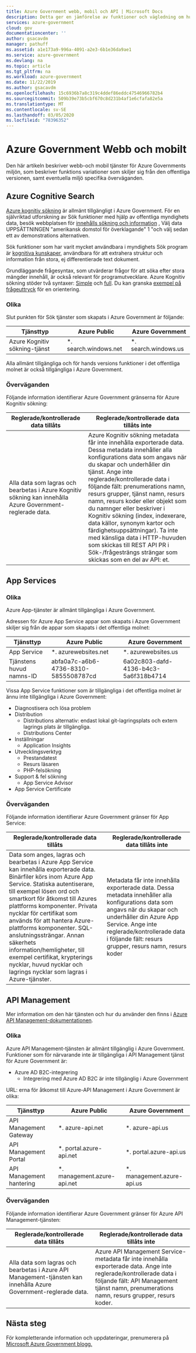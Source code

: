 ```yaml
---
title: Azure Government webb, mobil och API | Microsoft Docs
description: Detta ger en jämförelse av funktioner och vägledning om hur du utvecklar program för Azure Government
services: azure-government
cloud: gov
documentationcenter: ''
author: gsacavdm
manager: pathuff
ms.assetid: a1e173a9-996a-4091-a2e3-6b1e36da9ae1
ms.service: azure-government
ms.devlang: na
ms.topic: article
ms.tgt_pltfrm: na
ms.workload: azure-government
ms.date: 11/22/2019
ms.author: gsacavdm
ms.openlocfilehash: 15c6936b7a8c319c4ddef86eddc47546966782b4
ms.sourcegitcommit: 509b39e73b5cbf670c8d231b4af1e6cfafa82e5a
ms.translationtype: MT
ms.contentlocale: sv-SE
ms.lasthandoff: 03/05/2020
ms.locfileid: "78396352"
---
```

# <a name="azure-government-web--mobile"></a>Azure Government Webb och mobilt

Den här artikeln beskriver webb-och mobil tjänster för Azure Governments miljön, som beskriver funktions variationer som skiljer sig från den offentliga versionen, samt eventuella miljö specifika överväganden.

## <a name="azure-cognitive-search"></a>Azure Cognitive Search

[Azure kognitiv sökning](https://docs.microsoft.com/azure/search/) är allmänt tillgängligt i Azure Government. För en självriktad utforskning av Sök funktioner med hjälp av offentliga myndighets data, besök webbplatsen för [innehålls sökning och information](https://documentsearch.azurewebsites.net/home/) , Välj data UPPSÄTTNINGEN "amerikansk domstol för överklagande" 1 "och välj sedan ett av demonstrations alternativen.

Sök funktioner som har varit mycket användbara i myndighets Sök program är [kognitiva kunskaper](https://docs.microsoft.com/azure/search/cognitive-search-concept-intro), användbara för att extrahera struktur och information från stora, ej differentierade text dokument.

Grundläggande frågesyntax, som utvärderar frågor för att söka efter stora mängder innehåll, är också relevant för programutvecklare. Azure Kognitiv sökning stöder två syntaxer: [Simple](https://docs.microsoft.com/azure/search/query-simple-syntax) och [full](https://docs.microsoft.com/azure/search/query-lucene-syntax). Du kan granska [exempel på frågeuttryck](https://docs.microsoft.com/azure/search/search-query-simple-examples) för en orientering.

### <a name="variations"></a>Olika
Slut punkten för Sök tjänster som skapats i Azure Government är följande:

| Tjänsttyp | Azure Public | Azure Government |
| ------------ | ------------ | ---------------- |
| Azure Kognitiv sökning-tjänst |\*. search.windows.net |\*. search.windows.us|

Alla allmänt tillgängliga och för hands versions funktioner i det offentliga molnet är också tillgängliga i Azure Government.

### <a name="considerations"></a>Överväganden

Följande information identifierar Azure Government gränserna för Azure Kognitiv sökning:

| Reglerade/kontrollerade data tillåts | Reglerade/kontrollerade data tillåts inte |
| ----------------------------------- | --------------------------------------- |
| Alla data som lagras och bearbetas i Azure Kognitiv sökning kan innehålla Azure Government-reglerade data. | Azure Kognitiv sökning metadata får inte innehålla exporterade data. Dessa metadata innehåller alla konfigurations data som angavs när du skapar och underhåller din tjänst. Ange inte reglerade/kontrollerade data i följande fält: prenumerations namn, resurs grupper, tjänst namn, resurs namn, resurs koder eller objekt som du namnger eller beskriver i Kognitiv sökning (index, indexerare, data källor, synonym kartor och färdighetsuppsättningar). Ta inte med känsliga data i HTTP-huvuden som skickas till REST API PR i Sök-/frågesträngs strängar som skickas som en del av API: et.|

## <a name="app-services"></a>App Services
### <a name="variations"></a>Olika
Azure App-tjänster är allmänt tillgängliga i Azure Government.

Adressen för Azure App Service appar som skapats i Azure Government skiljer sig från de appar som skapats i det offentliga molnet:

| Tjänsttyp | Azure Public | Azure Government |
| --- | --- | --- |
| App Service |\*. azurewebsites.net |\*. azurewebsites.us|
| Tjänstens huvud namns-ID| abfa0a7c-a6b6-4736-8310-5855508787cd | 6a02c803-dafd-4136-b4c3-5a6f318b4714 |

Vissa App Service funktioner som är tillgängliga i det offentliga molnet är ännu inte tillgängliga i Azure Government:

- Diagnostisera och lösa problem
- Distribution
    - Distributions alternativ: endast lokal git-lagringsplats och extern lagrings plats är tillgängliga.
    - Distributions Center
- Inställningar
    - Application Insights
- Utvecklingsverktyg
    - Prestandatest
    - Resurs läsaren
    - PHP-felsökning
- Support & fel sökning
    - App Service Advisor
- App Service Certificate


### <a name="considerations"></a>Överväganden
Följande information identifierar Azure Government gränser för App Service:

| Reglerade/kontrollerade data tillåts | Reglerade/kontrollerade data tillåts inte |
| --- | --- |
| Data som anges, lagras och bearbetas i Azure App Service kan innehålla exporterade data. Binärfiler körs inom Azure App Service. Statiska autentiserare, till exempel lösen ord och smartkort för åtkomst till Azures plattforms komponenter. Privata nycklar för certifikat som används för att hantera Azure-plattforms komponenter. SQL-anslutningssträngar. Annan säkerhets information/hemligheter, till exempel certifikat, krypterings nycklar, huvud nycklar och lagrings nycklar som lagras i Azure-tjänster. |Metadata får inte innehålla exporterade data. Dessa metadata innehåller alla konfigurations data som angavs när du skapar och underhåller din Azure App Service. Ange inte reglerade/kontrollerade data i följande fält: resurs grupper, resurs namn, resurs koder|

## <a name="api-management"></a>API Management
Mer information om den här tjänsten och hur du använder den finns i [Azure API Management-dokumentationen](../api-management/index.yml).

### <a name="variations"></a>Olika

Azure API Management-tjänsten är allmänt tillgänglig i Azure Government. Funktioner som för närvarande inte är tillgängliga i API Management tjänst för Azure Government är:

- Azure AD B2C-integrering 
    - Integrering med Azure AD B2C är inte tillgänglig i Azure Government 

URL: erna för åtkomst till Azure-API Management i Azure Government är olika:

| Tjänsttyp | Azure Public | Azure Government |
| --- | --- | --- |
|API Management Gateway| \*. azure-api.net| \*. azure-api.us|
|API Management Portal | \*. portal.azure-api.net |\*. portal.azure-api.us| 
|API Management hantering| \*. management.azure-api.net |\*. management.azure-api.us|

### <a name="considerations"></a>Överväganden
Följande information identifierar Azure Government gränser för Azure API Management-tjänsten:

| Reglerade/kontrollerade data tillåts | Reglerade/kontrollerade data tillåts inte |
| --- | --- |
|Alla data som lagras och bearbetas i Azure API Management-tjänsten kan innehålla Azure Government-reglerade data.|Azure API Management Service-metadata får inte innehålla exporterade data. Ange inte reglerade/kontrollerade data i följande fält: API Management tjänst namn, prenumerations namn, resurs grupper, resurs koder.|

## <a name="next-steps"></a>Nästa steg
För kompletterande information och uppdateringar, prenumerera på [Microsoft Azure Government blogg.](https://blogs.msdn.microsoft.com/azuregov/)

